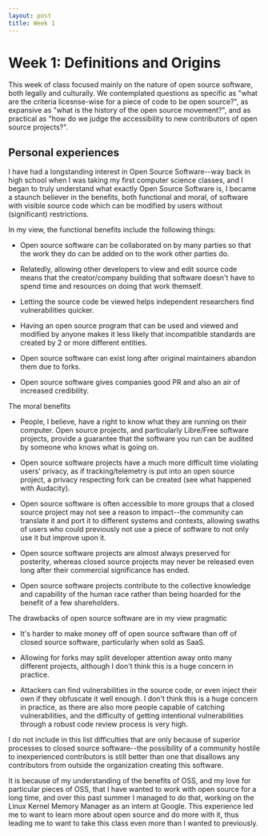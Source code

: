 ```yaml
---
layout: post
title: Week 1
---
```


# Week 1: Definitions and Origins

This week of class focused mainly on the nature of open source software, both legally and culturally. We contemplated questions as specific as "what are the criteria licesnse-wise for a piece of code to be open source?", as expansive as "what is the history of the open source movement?", and as practical as "how do we judge the accessibility to new contributors of open source projects?".

## Personal experiences

I have had a longstanding interest in Open Source Software--way back in high school when I was taking my first computer science classes, and I began to truly understand what exactly Open Source Software is, I became a staunch believer in the benefits, both functional and moral, of software with visible source code which can be modified by users without (significant) restrictions. 

In my view, the functional benefits include the following things:

- Open source software can be collaborated on by many parties so that the work they do can be added on to the work other parties do.

- Relatedly, allowing other developers to view and edit source code means that the creator/company building that software doesn't have to spend time and resources on doing that work themself.

- Letting the source code be viewed helps independent researchers find vulnerabilities quicker.

- Having an open source program that can be used and viewed and modified by anyone makes it less likely that incompatible standards are created by 2 or more different entities.

- Open source software can exist long after original maintainers abandon them due to forks.

- Open source software gives companies good PR and also an air of increased credibility.

The moral benefits 

- People, I believe, have a right to know what they are running on their computer. Open source projects, and particularly Libre/Free software projects, provide a guarantee that the software you run can be audited by someone who knows what is going on.

- Open source software projects have a much more difficult time violating users' privacy, as if tracking/telemetry is put into an open source project, a privacy respecting fork can be created (see what happened with Audacity).

- Open source software is often accessible to more groups that a closed source project may not see a reason to impact--the community can translate it and port it to different systems and contexts, allowing swaths of users who could previously not use a piece of software to not only use it but improve upon it.

- Open source software projects are almost always preserved for posterity, whereas closed source projects may never be released even long after their commercial significance has ended.

- Open source software projects contribute to the collective knowledge and capability of the human race rather than being hoarded for the benefit of a few shareholders.

The drawbacks of open source software are in my view pragmatic

- It's harder to make money off of open source software than off of closed source software, particularly when sold as SaaS.

- Allowing for forks may split developer attention away onto many different projects, although I don't think this is a huge concern in practice.

- Attackers can find vulnerabilities in the source code, or even inject their own if they obfuscate it well enough. I don't think this is a huge concern in practice, as there are also more people capable of catching vulnerabilities, and the difficulty of getting intentional vulnerabilities through a robust code review process is very high.

I do not include in this list difficulties that are only because of superior processes to closed source software--the possibility of a community hostile to inexperienced contributors is still better than one that disallows any contributors from outside the organization creating this software.

It is because of my understanding of the benefits of OSS, and my love for particular pieces of OSS, that I have wanted to work with open source for a long time, and over this past summer I managed to do that, working on the Linux Kernel Memory Manager as an intern at Google. This experience led me to want to learn more about open source and do more with it, thus leading me to want to take this class even more than I wanted to previously.
